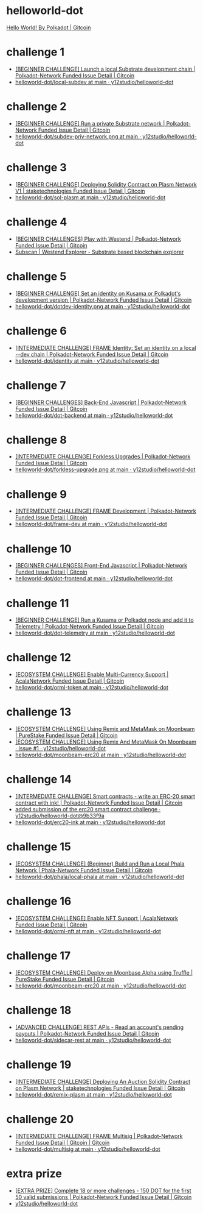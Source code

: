 # helloworld-dot

[Hello World! By Polkadot | Gitcoin](https://gitcoin.co/hackathon/polkadot?)

# challenge 1

- [[BEGINNER CHALLENGE] Launch a local Substrate development chain | Polkadot-Network Funded Issue Detail | Gitcoin](https://gitcoin.co/issue/Polkadot-Network/hello-world-by-polkadot/17/100023943)
- [helloworld-dot/local-subdev at main · y12studio/helloworld-dot](https://github.com/y12studio/helloworld-dot/tree/main/local-subdev)

# challenge 2

- [[BEGINNER CHALLENGE] Run a private Substrate network | Polkadot-Network Funded Issue Detail | Gitcoin](https://gitcoin.co/issue/Polkadot-Network/hello-world-by-polkadot/16/100023942)
- [helloworld-dot/subdev-priv-network.png at main · y12studio/helloworld-dot](https://github.com/y12studio/helloworld-dot/blob/main/priv-network/subdev-priv-network.png)

# challenge 3

- [[BEGINNER CHALLENGE] Deploying Solidity Contract on Plasm Network V1 | staketechnologies Funded Issue Detail | Gitcoin](https://gitcoin.co/issue/staketechnologies/hello-world-by-polkadot/6/100023960)
- [helloworld-dot/sol-plasm at main · y12studio/helloworld-dot](https://github.com/y12studio/helloworld-dot/tree/main/sol-plasm)

# challenge 4

- [[BEGINNER CHALLENGES] Play with Westend | Polkadot-Network Funded Issue Detail | Gitcoin](https://gitcoin.co/issue/Polkadot-Network/hello-world-by-polkadot/15/100023941)
- [Subscan | Westend Explorer - Substrate based blockchain explorer](https://westend.subscan.io/extrinsic/2658835-2)

# challenge 5

- [[BEGINNER CHALLENGE] Set an identity on Kusama or Polkadot's development version | Polkadot-Network Funded Issue Detail | Gitcoin](https://gitcoin.co/issue/Polkadot-Network/hello-world-by-polkadot/11/100023937)
- [helloworld-dot/dotdev-identity.png at main · y12studio/helloworld-dot](https://github.com/y12studio/helloworld-dot/blob/main/identity/dotdev-identity.png)

# challenge 6

- [[INTERMEDIATE CHALLENGE] FRAME Identity: Set an identity on a local --dev chain | Polkadot-Network Funded Issue Detail | Gitcoin](https://gitcoin.co/issue/Polkadot-Network/hello-world-by-polkadot/10/100023936)
- [helloworld-dot/identity at main · y12studio/helloworld-dot](https://github.com/y12studio/helloworld-dot/tree/main/identity)

# challenge 7

- [[BEGINNER CHALLENGES] Back-End Javascript | Polkadot-Network Funded Issue Detail | Gitcoin](https://gitcoin.co/issue/Polkadot-Network/hello-world-by-polkadot/13/100023939)
- [helloworld-dot/dot-backend at main · y12studio/helloworld-dot](https://github.com/y12studio/helloworld-dot/tree/main/dot-backend)

# challenge 8

- [[INTERMEDIATE CHALLENGE] Forkless Upgrades | Polkadot-Network Funded Issue Detail | Gitcoin](https://gitcoin.co/issue/Polkadot-Network/hello-world-by-polkadot/6/100023932)
- [helloworld-dot/forkless-upgrade.png at main · y12studio/helloworld-dot](https://github.com/y12studio/helloworld-dot/blob/main/forkless-upgrade/forkless-upgrade.png)

# challenge 9

- [[INTERMEDIATE CHALLENGE] FRAME Development | Polkadot-Network Funded Issue Detail | Gitcoin](https://gitcoin.co/issue/Polkadot-Network/hello-world-by-polkadot/7/100023933)
- [helloworld-dot/frame-dev at main · y12studio/helloworld-dot](https://github.com/y12studio/helloworld-dot/tree/main/frame-dev)

# challenge 10

- [[BEGINNER CHALLENGES] Front-End Javascript | Polkadot-Network Funded Issue Detail | Gitcoin](https://gitcoin.co/issue/Polkadot-Network/hello-world-by-polkadot/14/100023940)
- [helloworld-dot/dot-frontend at main · y12studio/helloworld-dot](https://github.com/y12studio/helloworld-dot/tree/main/dot-frontend)

# challenge 11

- [[BEGINNER CHALLENGE] Run a Kusama or Polkadot node and add it to Telemetry | Polkadot-Network Funded Issue Detail | Gitcoin](https://gitcoin.co/issue/Polkadot-Network/hello-world-by-polkadot/12/100023938)
- [helloworld-dot/dot-telemetry at main · y12studio/helloworld-dot](https://github.com/y12studio/helloworld-dot/tree/main/dot-telemetry)

# challenge 12

- [[ECOSYSTEM CHALLENGE] Enable Multi-Currency Support | AcalaNetwork Funded Issue Detail | Gitcoin](https://gitcoin.co/issue/AcalaNetwork/polakdot-hello-world-acala/2/100023952)
- [helloworld-dot/orml-token at main · y12studio/helloworld-dot](https://github.com/y12studio/helloworld-dot/tree/main/orml-token)

# challenge 13

- [[ECOSYSTEM CHALLENGE] Using Remix and MetaMask on Moonbeam | PureStake Funded Issue Detail | Gitcoin](https://gitcoin.co/issue/PureStake/gitcoin-hello-world-by-moonbeam/3/100023962)
- [[ECOSYSTEM CHALLENGE] Using Remix And MetaMask On Moonbeam · Issue #1 · y12studio/helloworld-dot](https://github.com/y12studio/helloworld-dot/issues/1)
- [helloworld-dot/moonbeam-erc20 at main · y12studio/helloworld-dot](https://github.com/y12studio/helloworld-dot/tree/main/moonbeam-erc20)

# challenge 14

- [[INTERMEDIATE CHALLENGE] Smart contracts - write an ERC-20 smart contract with ink! | Polkadot-Network Funded Issue Detail | Gitcoin](https://gitcoin.co/issue/Polkadot-Network/hello-world-by-polkadot/9/100023935)
- [added submission of the erc20 smart contract challenge · y12studio/helloworld-dot@9b33f9a](https://github.com/y12studio/helloworld-dot/commit/9b33f9a4ea0840aceb4a76b4f3f839f51e56ee08)
- [helloworld-dot/erc20-ink at main · y12studio/helloworld-dot](https://github.com/y12studio/helloworld-dot/tree/main/erc20-ink)

# challenge 15

- [[ECOSYSTEM CHALLENGE] (Beginner) Build and Run a Local Phala Network | Phala-Network Funded Issue Detail | Gitcoin](https://gitcoin.co/issue/Phala-Network/hello-world-by-polkadot/1/100023945)
- [helloworld-dot/phala/local-phala at main · y12studio/helloworld-dot](https://github.com/y12studio/helloworld-dot/tree/main/phala/local-phala)

# challenge 16

- [[ECOSYSTEM CHALLENGE] Enable NFT Support | AcalaNetwork Funded Issue Detail | Gitcoin](https://gitcoin.co/issue/AcalaNetwork/polakdot-hello-world-acala/1/100023951)
- [helloworld-dot/orml-nft at main · y12studio/helloworld-dot](https://github.com/y12studio/helloworld-dot/tree/main/orml-nft)

# challenge 17

- [[ECOSYSTEM CHALLENGE] Deploy on Moonbase Alpha using Truffle | PureStake Funded Issue Detail | Gitcoin](https://gitcoin.co/issue/PureStake/gitcoin-hello-world-by-moonbeam/1/100023953)
- [helloworld-dot/moonbeam-erc20 at main · y12studio/helloworld-dot](https://github.com/y12studio/helloworld-dot/tree/main/moonbeam-erc20)

# challenge 18

- [[ADVANCED CHALLENGE] REST APIs - Read an account's pending payouts | Polkadot-Network Funded Issue Detail | Gitcoin](https://gitcoin.co/issue/Polkadot-Network/hello-world-by-polkadot/5/100023931)
- [helloworld-dot/sidecar-rest at main · y12studio/helloworld-dot](https://github.com/y12studio/helloworld-dot/tree/main/sidecar-rest)

# challenge 19

- [[INTERMEDIATE CHALLENGE] Deploying An Auction Solidity Contract on Plasm Network | staketechnologies Funded Issue Detail | Gitcoin](https://gitcoin.co/issue/staketechnologies/hello-world-by-polkadot/5/100023959)
- [helloworld-dot/remix-plasm at main · y12studio/helloworld-dot](https://github.com/y12studio/helloworld-dot/tree/main/remix-plasm)


# challenge 20

- [[INTERMEDIATE CHALLENGE] FRAME Multisig | Polkadot-Network Funded Issue Detail | Gitcoin | Gitcoin](https://gitcoin.co/issue/Polkadot-Network/hello-world-by-polkadot/8/100023934)
- [helloworld-dot/multisig at main · y12studio/helloworld-dot](https://github.com/y12studio/helloworld-dot/tree/main/multisig)

# extra prize

- [[EXTRA PRIZE] Complete 18 or more challenges - 150 DOT for the first 50 valid submissions | Polkadot-Network Funded Issue Detail | Gitcoin](https://gitcoin.co/issue/Polkadot-Network/hello-world-by-polkadot/18/100023944)
- [y12studio/helloworld-dot](https://github.com/y12studio/helloworld-dot)
